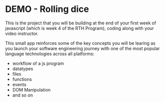 

# DEMO - Rolling dice

This is the project that you will be building at the end of your first week of javascript (which is week 4 of the RTH Program), coding along with your video instructor. 

This small app reinforces some of the key concepts you will be learing as you launch your software engineering journey with one of the most popular language technologies across all platforms:

* workflow of a js program
* datatypes
* files
* functions
* events
* DOM Manipulation
* and so on


